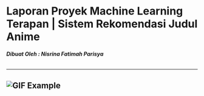 # **Laporan Proyek Machine Learning Terapan | Sistem Rekomendasi Judul Anime**
###### **Dibuat Oleh : Nisrina Fatimah Parisya**
---
![GIF Example](https://i.pinimg.com/originals/f5/f2/74/f5f27448c036af645c27467c789ad759.gif)
---
